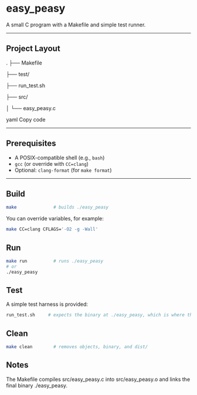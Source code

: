 # easy_peasy

A small C program with a Makefile and simple test runner.

---

## Project Layout

.
├── Makefile

├── test/

├── run_test.sh

├── src/

│ └── easy_peasy.c


yaml
Copy code

---

## Prerequisites

- A POSIX-compatible shell (e.g., `bash`)
- `gcc` (or override with `CC=clang`)
- Optional: `clang-format` (for `make format`)

---

## Build

```sh
make              # builds ./easy_peasy
```

You can override variables, for example:

```sh
make CC=clang CFLAGS='-O2 -g -Wall'
```

## Run
```sh
make run          # runs ./easy_peasy
# or
./easy_peasy
```

## Test
A simple test harness is provided:

```sh
run_test.sh     # expects the binary at ./easy_peasy, which is where the Makefile places it.
```

## Clean
```sh
make clean        # removes objects, binary, and dist/
```

## Notes
The Makefile compiles src/easy_peasy.c into src/easy_peasy.o and links the final binary ./easy_peasy.

